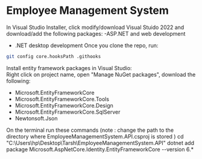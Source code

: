 # Employee Management System
In Visual Studio Installer, click modify/download Visual Stuido 2022 and download/add the following packages:
-ASP.NET and web development
- .NET desktop development
Once you clone the repo, run:
```bash
git config core.hooksPath .githooks  
```
Install entity framework packages in Visual Studio:  
Right click on project name, open "Manage NuGet packages", download the following:  
- Microsoft.EntityFrameworkCore  
- Microsoft.EntityFrameworkCore.Tools  
- Microsoft.EntityFrameworkCore.Design  
- Microsoft.EntityFrameworkCore.SqlServer
- Newtonsoft.Json


On the terminal run these commands (note : change the path to the directory where EmployeeManagementSystem.API.csproj is stored )
cd "C:\Users\hp\Desktop\Tarsh\EmployeeManagementSystem.API"
dotnet add package Microsoft.AspNetCore.Identity.EntityFrameworkCore --version 6.*
